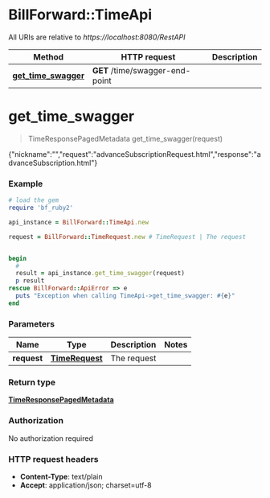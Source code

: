 # BillForward::TimeApi

All URIs are relative to *https://localhost:8080/RestAPI*

Method | HTTP request | Description
------------- | ------------- | -------------
[**get_time_swagger**](TimeApi.md#get_time_swagger) | **GET** /time/swagger-end-point | 


# **get_time_swagger**
> TimeResponsePagedMetadata get_time_swagger(request)



{\"nickname\":\"\",\"request\":\"advanceSubscriptionRequest.html\",\"response\":\"advanceSubscription.html\"}

### Example
```ruby
# load the gem
require 'bf_ruby2'

api_instance = BillForward::TimeApi.new

request = BillForward::TimeRequest.new # TimeRequest | The request


begin
  #
  result = api_instance.get_time_swagger(request)
  p result
rescue BillForward::ApiError => e
  puts "Exception when calling TimeApi->get_time_swagger: #{e}"
end
```

### Parameters

Name | Type | Description  | Notes
------------- | ------------- | ------------- | -------------
 **request** | [**TimeRequest**](TimeRequest.md)| The request | 

### Return type

[**TimeResponsePagedMetadata**](TimeResponsePagedMetadata.md)

### Authorization

No authorization required

### HTTP request headers

 - **Content-Type**: text/plain
 - **Accept**: application/json; charset=utf-8



